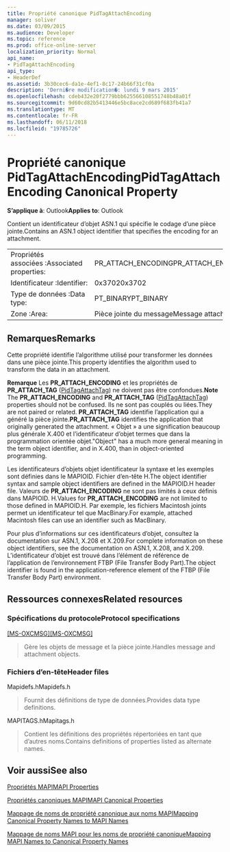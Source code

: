 ```yaml
---
title: Propriété canonique PidTagAttachEncoding
manager: soliver
ms.date: 03/09/2015
ms.audience: Developer
ms.topic: reference
ms.prod: office-online-server
localization_priority: Normal
api_name:
- PidTagAttachEncoding
api_type:
- HeaderDef
ms.assetid: 3b30cec6-da1e-4ef1-8c17-24b66f31cf0a
description: 'Derni�re modification�: lundi 9 mars 2015'
ms.openlocfilehash: cdeb432e20f2779bbb625566108551748b48a01f
ms.sourcegitcommit: 9d60cd82b5413446e5bc8ace2cd689f683fb41a7
ms.translationtype: MT
ms.contentlocale: fr-FR
ms.lasthandoff: 06/11/2018
ms.locfileid: "19785726"
---
```

# <a name="pidtagattachencoding-canonical-property"></a><span data-ttu-id="fc531-103">Propriété canonique PidTagAttachEncoding</span><span class="sxs-lookup"><span data-stu-id="fc531-103">PidTagAttachEncoding Canonical Property</span></span>

  
  
<span data-ttu-id="fc531-104">**S’applique à**: Outlook</span><span class="sxs-lookup"><span data-stu-id="fc531-104">**Applies to**: Outlook</span></span> 
  
<span data-ttu-id="fc531-105">Contient un identificateur d’objet ASN.1 qui spécifie le codage d’une pièce jointe.</span><span class="sxs-lookup"><span data-stu-id="fc531-105">Contains an ASN.1 object identifier that specifies the encoding for an attachment.</span></span> 
  
|||
|:-----|:-----|
|<span data-ttu-id="fc531-106">Propriétés associées :</span><span class="sxs-lookup"><span data-stu-id="fc531-106">Associated properties:</span></span>  <br/> |<span data-ttu-id="fc531-107">PR_ATTACH_ENCODING</span><span class="sxs-lookup"><span data-stu-id="fc531-107">PR_ATTACH_ENCODING</span></span>  <br/> |
|<span data-ttu-id="fc531-108">Identificateur :</span><span class="sxs-lookup"><span data-stu-id="fc531-108">Identifier:</span></span>  <br/> |<span data-ttu-id="fc531-109">0x3702</span><span class="sxs-lookup"><span data-stu-id="fc531-109">0x3702</span></span>  <br/> |
|<span data-ttu-id="fc531-110">Type de données :</span><span class="sxs-lookup"><span data-stu-id="fc531-110">Data type:</span></span>  <br/> |<span data-ttu-id="fc531-111">PT_BINARY</span><span class="sxs-lookup"><span data-stu-id="fc531-111">PT_BINARY</span></span>  <br/> |
|<span data-ttu-id="fc531-112">Zone :</span><span class="sxs-lookup"><span data-stu-id="fc531-112">Area:</span></span>  <br/> |<span data-ttu-id="fc531-113">Pièce jointe du message</span><span class="sxs-lookup"><span data-stu-id="fc531-113">Message attachment</span></span>  <br/> |
   
## <a name="remarks"></a><span data-ttu-id="fc531-114">Remarques</span><span class="sxs-lookup"><span data-stu-id="fc531-114">Remarks</span></span>

<span data-ttu-id="fc531-115">Cette propriété identifie l’algorithme utilisé pour transformer les données dans une pièce jointe.</span><span class="sxs-lookup"><span data-stu-id="fc531-115">This property identifies the algorithm used to transform the data in an attachment.</span></span>
  
 <span data-ttu-id="fc531-116">**Remarque** Les **PR_ATTACH_ENCODING** et les propriétés de **PR_ATTACH_TAG** ([PidTagAttachTag](pidtagattachtag-canonical-property.md)) ne doivent pas être confondues.</span><span class="sxs-lookup"><span data-stu-id="fc531-116">**Note** The **PR_ATTACH_ENCODING** and **PR_ATTACH_TAG** ([PidTagAttachTag](pidtagattachtag-canonical-property.md)) properties should not be confused.</span></span> <span data-ttu-id="fc531-117">Ils ne sont pas couplés ou liées.</span><span class="sxs-lookup"><span data-stu-id="fc531-117">They are not paired or related.</span></span> <span data-ttu-id="fc531-118">**PR_ATTACH_TAG** identifie l’application qui a généré la pièce jointe.</span><span class="sxs-lookup"><span data-stu-id="fc531-118">**PR_ATTACH_TAG** identifies the application that originally generated the attachment.</span></span> <span data-ttu-id="fc531-119">« Objet » a une signification beaucoup plus générale X.400 et l’identificateur d’objet termes que dans la programmation orientée objet.</span><span class="sxs-lookup"><span data-stu-id="fc531-119">"Object" has a much more general meaning in the term object identifier, and in X.400, than in object-oriented programming.</span></span> 
  
<span data-ttu-id="fc531-120">Les identificateurs d’objets objet identificateur la syntaxe et les exemples sont définies dans le MAPIOID. Fichier d’en-tête H.</span><span class="sxs-lookup"><span data-stu-id="fc531-120">The object identifier syntax and sample object identifiers are defined in the MAPIOID.H header file.</span></span> <span data-ttu-id="fc531-121">Valeurs de **PR_ATTACH_ENCODING** ne sont pas limités à ceux définis dans MAPIOID. H.</span><span class="sxs-lookup"><span data-stu-id="fc531-121">Values for **PR_ATTACH_ENCODING** are not limited to those defined in MAPIOID.H.</span></span> <span data-ttu-id="fc531-122">Par exemple, les fichiers Macintosh joints permet un identificateur tel que MacBinary.</span><span class="sxs-lookup"><span data-stu-id="fc531-122">For example, attached Macintosh files can use an identifier such as MacBinary.</span></span> 
  
<span data-ttu-id="fc531-123">Pour plus d’informations sur ces identificateurs d’objet, consultez la documentation sur ASN.1, X.208 et X.209.</span><span class="sxs-lookup"><span data-stu-id="fc531-123">For complete information on these object identifiers, see the documentation on ASN.1, X.208, and X.209.</span></span> <span data-ttu-id="fc531-124">L’identificateur d’objet est trouvé dans l’élément de référence de l’application de l’environnement FTBP (File Transfer Body Part).</span><span class="sxs-lookup"><span data-stu-id="fc531-124">The object identifier is found in the application-reference element of the FTBP (File Transfer Body Part) environment.</span></span> 
  
## <a name="related-resources"></a><span data-ttu-id="fc531-125">Ressources connexes</span><span class="sxs-lookup"><span data-stu-id="fc531-125">Related resources</span></span>

### <a name="protocol-specifications"></a><span data-ttu-id="fc531-126">Spécifications du protocole</span><span class="sxs-lookup"><span data-stu-id="fc531-126">Protocol specifications</span></span>

<span data-ttu-id="fc531-127">[[MS-OXCMSG]](http://msdn.microsoft.com/library/7fd7ec40-deec-4c06-9493-1bc06b349682%28Office.15%29.aspx)</span><span class="sxs-lookup"><span data-stu-id="fc531-127">[[MS-OXCMSG]](http://msdn.microsoft.com/library/7fd7ec40-deec-4c06-9493-1bc06b349682%28Office.15%29.aspx)</span></span>
  
> <span data-ttu-id="fc531-128">Gère les objets de message et la pièce jointe.</span><span class="sxs-lookup"><span data-stu-id="fc531-128">Handles message and attachment objects.</span></span>
    
### <a name="header-files"></a><span data-ttu-id="fc531-129">Fichiers d’en-tête</span><span class="sxs-lookup"><span data-stu-id="fc531-129">Header files</span></span>

<span data-ttu-id="fc531-130">Mapidefs.h</span><span class="sxs-lookup"><span data-stu-id="fc531-130">Mapidefs.h</span></span>
  
> <span data-ttu-id="fc531-131">Fournit des définitions de type de données.</span><span class="sxs-lookup"><span data-stu-id="fc531-131">Provides data type definitions.</span></span>
    
<span data-ttu-id="fc531-132">MAPITAGS.h</span><span class="sxs-lookup"><span data-stu-id="fc531-132">Mapitags.h</span></span>
  
> <span data-ttu-id="fc531-133">Contient les définitions des propriétés répertoriées en tant que d’autres noms.</span><span class="sxs-lookup"><span data-stu-id="fc531-133">Contains definitions of properties listed as alternate names.</span></span>
    
## <a name="see-also"></a><span data-ttu-id="fc531-134">Voir aussi</span><span class="sxs-lookup"><span data-stu-id="fc531-134">See also</span></span>



[<span data-ttu-id="fc531-135">Propriétés MAPI</span><span class="sxs-lookup"><span data-stu-id="fc531-135">MAPI Properties</span></span>](mapi-properties.md)
  
[<span data-ttu-id="fc531-136">Propriétés canoniques MAPI</span><span class="sxs-lookup"><span data-stu-id="fc531-136">MAPI Canonical Properties</span></span>](mapi-canonical-properties.md)
  
[<span data-ttu-id="fc531-137">Mappage de noms de propriété canonique aux noms MAPI</span><span class="sxs-lookup"><span data-stu-id="fc531-137">Mapping Canonical Property Names to MAPI Names</span></span>](mapping-canonical-property-names-to-mapi-names.md)
  
[<span data-ttu-id="fc531-138">Mappage de noms MAPI pour les noms de propriété canonique</span><span class="sxs-lookup"><span data-stu-id="fc531-138">Mapping MAPI Names to Canonical Property Names</span></span>](mapping-mapi-names-to-canonical-property-names.md)

